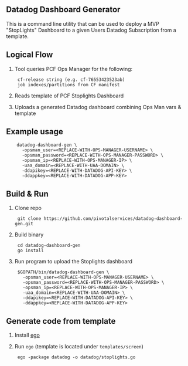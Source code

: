 ## Datadog Dashboard Generator

This is a command line utility that can be used to deploy a MVP "StopLights" Dashboard to a given Users Datadog Subscription from a template.

## Logical Flow

1. Tool queries PCF Ops Manager for the following:

        cf-release string (e.g. cf-76553423523ab)
        job indexes/partitions from CF manifest

2. Reads template of PCF Stoplights Dashboard

3. Uploads a generated Datadog dashboard combining Ops Man vars & template

## Example usage

        datadog-dashboard-gen \
          -opsman_user=<REPLACE-WITH-OPS-MANAGER-USERNAME> \
          -opsman_password=<REPLACE-WITH-OPS-MANAGER-PASSWORD> \
          -opsman_ip=<REPLACE-WITH-OPS-MANAGER-IP> \
          -uaa_domain=<REPLACE-WITH-UAA-DOMAIN> \
          -ddapikey=<REPLACE-WITH-DATADOG-API-KEY> \
          -ddappkey=<REPLACE-WITH-DATADOG-APP-KEY>

## Build & Run

1. Clone repo

        git clone https://github.com/pivotalservices/datadog-dashboard-gen.git

1. Build binary

        cd datadog-dashboard-gen
        go install

1. Run program to upload the Stoplights dashboard

        $GOPATH/bin/datadog-dashboard-gen \
          -opsman_user=<REPLACE-WITH-OPS-MANAGER-USERNAME> \
          -opsman_password=<REPLACE-WITH-OPS-MANAGER-PASSWORD> \
          -opsman_ip=<REPLACE-WITH-OPS-MANAGER-IP> \
          -uaa_domain=<REPLACE-WITH-UAA-DOMAIN> \
          -ddapikey=<REPLACE-WITH-DATADOG-API-KEY> \
          -ddappkey=<REPLACE-WITH-DATADOG-APP-KEY>

## Generate code from template

1. Install [ego](https://github.com/benbjohnson/ego)

1. Run `ego` (template is located under `templates/screen`)

        ego -package datadog -o datadog/stoplights.go

